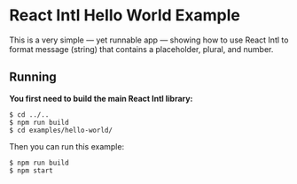 React Intl Hello World Example
==============================

This is a very simple — yet runnable app — showing how to use React Intl to format message (string) that contains a placeholder, plural, and number.

## Running

**You first need to build the main React Intl library:**

```
$ cd ../..
$ npm run build
$ cd examples/hello-world/
```

Then you can run this example:

```
$ npm run build
$ npm start
```
